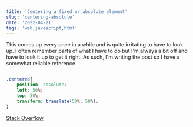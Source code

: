 ```yaml
---
title: 'Centering a fixed or absolute element'
slug: 'centering-absolute'
date: '2022-04-21'
tags: 'web,javascript,html'
---
```


This comes up every once in a while and is quite irritating to have to look up.  I often remember parts of what I have to do but I'm always a bit off and have to look it up to get it right.  As such, I'm writing the post so I have a somewhat reliable reference.

```css

.centered{
    position: absolute;
    left: 50%;
    top: 50%;
    transform: translate(50%, 50%);
}

```

[Stack Overflow](https://stackoverflow.com/a/23384995)
